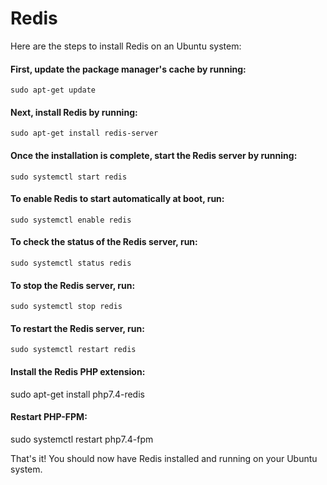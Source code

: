 # Redis

Here are the steps to install Redis on an Ubuntu system:

#### First, update the package manager's cache by running:
    sudo apt-get update

#### Next, install Redis by running:
    sudo apt-get install redis-server

#### Once the installation is complete, start the Redis server by running:
    sudo systemctl start redis

#### To enable Redis to start automatically at boot, run:
    sudo systemctl enable redis

#### To check the status of the Redis server, run:
    sudo systemctl status redis

#### To stop the Redis server, run:
    sudo systemctl stop redis

#### To restart the Redis server, run:
    sudo systemctl restart redis
    
#### Install the Redis PHP extension:
sudo apt-get install php7.4-redis

#### Restart PHP-FPM:
sudo systemctl restart php7.4-fpm    

That's it! You should now have Redis installed and running on your Ubuntu system.
